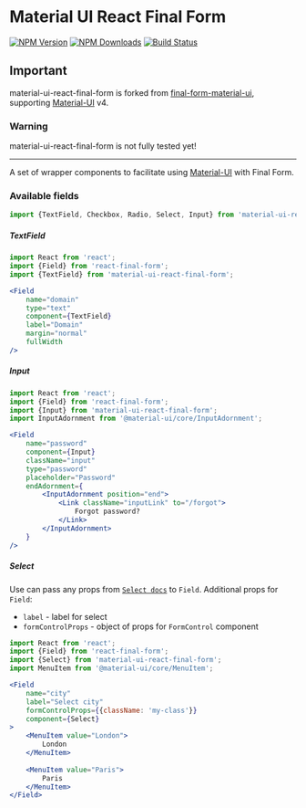 # Material UI React Final Form
[![NPM Version](https://img.shields.io/npm/v/material-ui-react-final-form.svg?style=flat-square)](https://www.npmjs.com/package/material-ui-react-final-form)
[![NPM Downloads](https://img.shields.io/npm/dm/material-ui-react-final-form.svg?style=flat-square)](https://npm-stat.com/charts.html?package=material-ui-react-final-form)
[![Build Status](https://travis-ci.org/keiches/material-ui-react-final-form.svg?branch=master)](https://travis-ci.org/keiches/material-ui-react-final-form)

## Important
material-ui-react-final-form is forked from [final-form-material-ui](https://github.com/Deadly0/final-form-material-ui), supporting [Material-UI](https://github.com/mui-org/material-ui) v4.

### Warning

material-ui-react-final-form is not fully tested yet!

---

A set of wrapper components to facilitate using [Material-UI](https://github.com/mui-org/material-ui) with Final Form.

### Available fields
```jsx
import {TextField, Checkbox, Radio, Select, Input} from 'material-ui-react-final-form';
```

##### TextField
```jsx
import React from 'react';
import {Field} from 'react-final-form';
import {TextField} from 'material-ui-react-final-form';

<Field
    name="domain"
    type="text"
    component={TextField}
    label="Domain"
    margin="normal"
    fullWidth
/>
```

##### Input
```jsx
import React from 'react';
import {Field} from 'react-final-form';
import {Input} from 'material-ui-react-final-form';
import InputAdornment from '@material-ui/core/InputAdornment';

<Field
	name="password"
	component={Input}
	className="input"
	type="password"
	placeholder="Password"
	endAdornment={
		<InputAdornment position="end">
			<Link className="inputLink" to="/forgot">
				Forgot password?
			</Link>
		</InputAdornment>
	}
/>
```

##### Select
Use can pass any props from [`Select docs`](https://material-ui.com/api/select/) to `Field`.
Additional props for `Field`:
* `label` - label for select
* `formControlProps` - object of props for `FormControl` component

```jsx
import React from 'react';
import {Field} from 'react-final-form';
import {Select} from 'material-ui-react-final-form';
import MenuItem from '@material-ui/core/MenuItem';

<Field
    name="city"
    label="Select city"
    formControlProps={{className: 'my-class'}}
    component={Select}
>
    <MenuItem value="London">
        London
    </MenuItem>
    
    <MenuItem value="Paris">
        Paris
    </MenuItem>
</Field>
```
